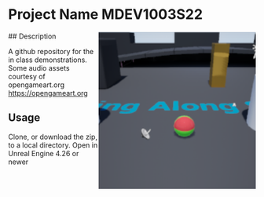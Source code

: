 # Project Name  MDEV1003S22
<img src="Saved/AutoScreenshot.png" width="320"  align="right" />
## Description

A github repository for the in class demonstrations. Some audio assets courtesy of opengameart.org <br> https://opengameart.org 

## Usage
Clone, or download the zip, to a local directory. Open in Unreal Engine 4.26 or newer


